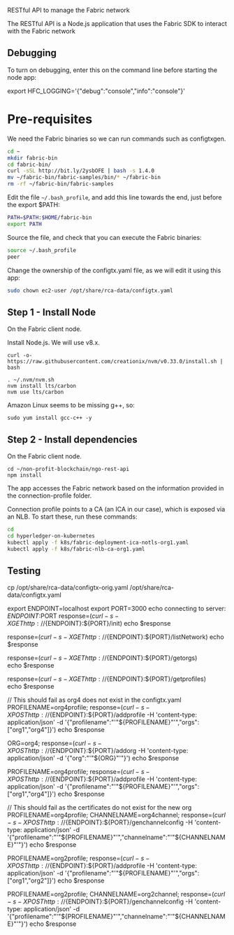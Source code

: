RESTful API to manage the Fabric network

The RESTful API is a Node.js application that uses the Fabric SDK to interact with the Fabric network

## Debugging
To turn on debugging, enter this on the command line before starting the node app:

export HFC_LOGGING='{"debug":"console","info":"console"}'


# Pre-requisites
We need the Fabric binaries so we can run commands such as configtxgen.

```bash
cd ~
mkdir fabric-bin
cd fabric-bin/
curl -sSL http://bit.ly/2ysbOFE | bash -s 1.4.0
mv ~/fabric-bin/fabric-samples/bin/* ~/fabric-bin
rm -rf ~/fabric-bin/fabric-samples
```

Edit the file `~/.bash_profile`, and add this line towards the end, just before the export $PATH:

```bash
PATH=$PATH:$HOME/fabric-bin
export PATH
```

Source the file, and check that you can execute the Fabric binaries:

```bash
source ~/.bash_profile 
peer
```

Change the ownership of the configtx.yaml file, as we will edit it using this app:

```bash
sudo chown ec2-user /opt/share/rca-data/configtx.yaml
```
## Step 1 - Install Node
On the Fabric client node.

Install Node.js. We will use v8.x.

```
curl -o- https://raw.githubusercontent.com/creationix/nvm/v0.33.0/install.sh | bash
```

```
. ~/.nvm/nvm.sh
nvm install lts/carbon
nvm use lts/carbon
```

Amazon Linux seems to be missing g++, so:

```
sudo yum install gcc-c++ -y
```

## Step 2 - Install dependencies
On the Fabric client node.

```
cd ~/non-profit-blockchain/ngo-rest-api
npm install
```


The app accesses the Fabric network based on the information provided in the connection-profile folder.

Connection profile points to a CA (an ICA in our case), which is exposed via an NLB. To start these, run these commands:

```bash
cd
cd hyperledger-on-kubernetes
kubectl apply -f k8s/fabric-deployment-ica-notls-org1.yaml 
kubectl apply -f k8s/fabric-nlb-ca-org1.yaml
```

## Testing

cp /opt/share/rca-data/configtx-orig.yaml /opt/share/rca-data/configtx.yaml

export ENDPOINT=localhost
export PORT=3000
echo connecting to server: $ENDPOINT:$PORT
response=$(curl -s -X GET http://${ENDPOINT}:${PORT}/init)
echo $response

response=$(curl -s -X GET http://${ENDPOINT}:${PORT}/listNetwork)
echo $response

response=$(curl -s -X GET http://${ENDPOINT}:${PORT}/getorgs)  
echo $response

response=$(curl -s -X GET http://${ENDPOINT}:${PORT}/getprofiles)  
echo $response

// This should fail as org4 does not exist in the configtx.yaml
PROFILENAME=org4profile;
response=$(curl -s -X POST http://${ENDPOINT}:${PORT}/addprofile -H 'content-type: application/json' -d '{"profilename":"'"${PROFILENAME}"'","orgs":["org1","org4"]}')
echo $response

ORG=org4;
response=$(curl -s -X POST http://${ENDPOINT}:${PORT}/addorg -H 'content-type: application/json' -d '{"org":"'"${ORG}"'"}')
echo $response

PROFILENAME=org4profile;
response=$(curl -s -X POST http://${ENDPOINT}:${PORT}/addprofile -H 'content-type: application/json' -d '{"profilename":"'"${PROFILENAME}"'","orgs":["org1","org4"]}')
echo $response

// This should fail as the certificates do not exist for the new org
PROFILENAME=org4profile;
CHANNELNAME=org4channel;
response=$(curl -s -X POST http://${ENDPOINT}:${PORT}/genchannelconfig -H 'content-type: application/json' -d '{"profilename":"'"${PROFILENAME}"'","channelname":"'"${CHANNELNAME}"'"}')
echo $response

PROFILENAME=org2profile;
response=$(curl -s -X POST http://${ENDPOINT}:${PORT}/addprofile -H 'content-type: application/json' -d '{"profilename":"'"${PROFILENAME}"'","orgs":["org1","org2"]}')
echo $response

PROFILENAME=org2profile;
CHANNELNAME=org2channel;
response=$(curl -s -X POST http://${ENDPOINT}:${PORT}/genchannelconfig -H 'content-type: application/json' -d '{"profilename":"'"${PROFILENAME}"'","channelname":"'"${CHANNELNAME}"'"}')
echo $response

